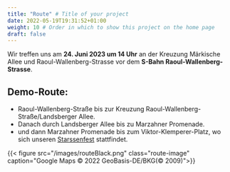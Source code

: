 ```yaml
---
title: "Route" # Title of your project
date: 2022-05-19T19:31:52+01:00
weight: 10 # Order in which to show this project on the home page
draft: false
---
```

Wir treffen uns am **24. Juni 2023 um 14 Uhr** an der Kreuzung Märkische Allee und Raoul-Wallenberg-Strasse vor dem **S-Bahn Raoul-Wallenberg-Strasse**.

## Demo-Route:

- Raoul-Wallenberg-Straße bis zur Kreuzung Raoul-Wallenberg-Straße/Landsberger Allee. 
- Danach durch Landsberger Allee bis zu Marzahner Promenade.
- und dann Marzahner Promenade bis zum Viktor-Klemperer-Platz, wo sich unseren [Starssenfest](/de/strassenfest) stattfindet.

{{< figure src="/images/routeBlack.png" class="route-image" caption="Google Maps © 2022 GeoBasis-DE/BKG(© 2009)">}}